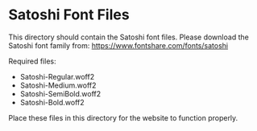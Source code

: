 # Satoshi Font Files

This directory should contain the Satoshi font files. Please download the Satoshi font family from:
https://www.fontshare.com/fonts/satoshi

Required files:
- Satoshi-Regular.woff2
- Satoshi-Medium.woff2
- Satoshi-SemiBold.woff2
- Satoshi-Bold.woff2

Place these files in this directory for the website to function properly.